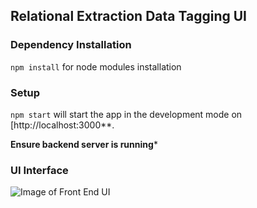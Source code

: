 ## Relational Extraction Data Tagging UI

### Dependency Installation
`npm install` for node modules installation

### Setup
`npm start` will start the app in the development mode on [http://localhost:3000**.

**Ensure backend server is running***

### UI Interface
![Image of Front End UI](https://github.com/shitian-taiger/relational-extraction/tree/remodel-implementation/images/ui.png)
